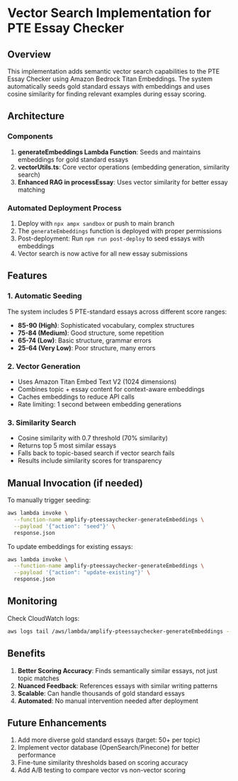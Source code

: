 # Vector Search Implementation for PTE Essay Checker

## Overview
This implementation adds semantic vector search capabilities to the PTE Essay Checker using Amazon Bedrock Titan Embeddings. The system automatically seeds gold standard essays with embeddings and uses cosine similarity for finding relevant examples during essay scoring.

## Architecture

### Components
1. **generateEmbeddings Lambda Function**: Seeds and maintains embeddings for gold standard essays
2. **vectorUtils.ts**: Core vector operations (embedding generation, similarity search)
3. **Enhanced RAG in processEssay**: Uses vector similarity for better essay matching

### Automated Deployment Process
1. Deploy with `npx ampx sandbox` or push to main branch
2. The `generateEmbeddings` function is deployed with proper permissions
3. Post-deployment: Run `npm run post-deploy` to seed essays with embeddings
4. Vector search is now active for all new essay submissions

## Features

### 1. Automatic Seeding
The system includes 5 PTE-standard essays across different score ranges:
- **85-90 (High)**: Sophisticated vocabulary, complex structures
- **75-84 (Medium)**: Good structure, some repetition
- **65-74 (Low)**: Basic structure, grammar errors
- **25-64 (Very Low)**: Poor structure, many errors

### 2. Vector Generation
- Uses Amazon Titan Embed Text V2 (1024 dimensions)
- Combines topic + essay content for context-aware embeddings
- Caches embeddings to reduce API calls
- Rate limiting: 1 second between embedding generations

### 3. Similarity Search
- Cosine similarity with 0.7 threshold (70% similarity)
- Returns top 5 most similar essays
- Falls back to topic-based search if vector search fails
- Results include similarity scores for transparency

## Manual Invocation (if needed)

To manually trigger seeding:
```bash
aws lambda invoke \
  --function-name amplify-pteessaychecker-generateEmbeddings \
  --payload '{"action": "seed"}' \
  response.json
```

To update embeddings for existing essays:
```bash
aws lambda invoke \
  --function-name amplify-pteessaychecker-generateEmbeddings \
  --payload '{"action": "update-existing"}' \
  response.json
```

## Monitoring

Check CloudWatch logs:
```bash
aws logs tail /aws/lambda/amplify-pteessaychecker-generateEmbeddings --follow
```

## Benefits
1. **Better Scoring Accuracy**: Finds semantically similar essays, not just topic matches
2. **Nuanced Feedback**: References essays with similar writing patterns
3. **Scalable**: Can handle thousands of gold standard essays
4. **Automated**: No manual intervention needed after deployment

## Future Enhancements
1. Add more diverse gold standard essays (target: 50+ per topic)
2. Implement vector database (OpenSearch/Pinecone) for better performance
3. Fine-tune similarity thresholds based on scoring accuracy
4. Add A/B testing to compare vector vs non-vector scoring